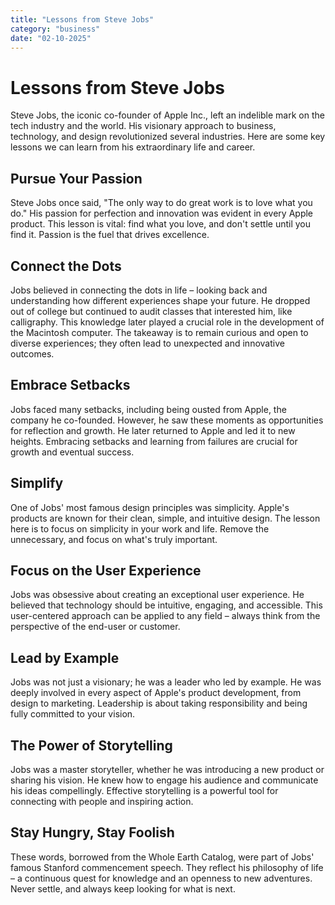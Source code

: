 ```yaml
---
title: "Lessons from Steve Jobs"
category: "business"
date: "02-10-2025"
---
```


# Lessons from Steve Jobs

Steve Jobs, the iconic co-founder of Apple Inc., left an indelible mark on the tech industry and the world. His visionary approach to business, technology, and design revolutionized several industries. Here are some key lessons we can learn from his extraordinary life and career.

## Pursue Your Passion

Steve Jobs once said, "The only way to do great work is to love what you do." His passion for perfection and innovation was evident in every Apple product. This lesson is vital: find what you love, and don't settle until you find it. Passion is the fuel that drives excellence.

## Connect the Dots

Jobs believed in connecting the dots in life – looking back and understanding how different experiences shape your future. He dropped out of college but continued to audit classes that interested him, like calligraphy. This knowledge later played a crucial role in the development of the Macintosh computer. The takeaway is to remain curious and open to diverse experiences; they often lead to unexpected and innovative outcomes.

## Embrace Setbacks

Jobs faced many setbacks, including being ousted from Apple, the company he co-founded. However, he saw these moments as opportunities for reflection and growth. He later returned to Apple and led it to new heights. Embracing setbacks and learning from failures are crucial for growth and eventual success.

## Simplify

One of Jobs' most famous design principles was simplicity. Apple's products are known for their clean, simple, and intuitive design. The lesson here is to focus on simplicity in your work and life. Remove the unnecessary, and focus on what's truly important.

## Focus on the User Experience

Jobs was obsessive about creating an exceptional user experience. He believed that technology should be intuitive, engaging, and accessible. This user-centered approach can be applied to any field – always think from the perspective of the end-user or customer.

## Lead by Example

Jobs was not just a visionary; he was a leader who led by example. He was deeply involved in every aspect of Apple's product development, from design to marketing. Leadership is about taking responsibility and being fully committed to your vision.

## The Power of Storytelling

Jobs was a master storyteller, whether he was introducing a new product or sharing his vision. He knew how to engage his audience and communicate his ideas compellingly. Effective storytelling is a powerful tool for connecting with people and inspiring action.

## Stay Hungry, Stay Foolish

These words, borrowed from the Whole Earth Catalog, were part of Jobs' famous Stanford commencement speech. They reflect his philosophy of life – a continuous quest for knowledge and an openness to new adventures. Never settle, and always keep looking for what is next.
